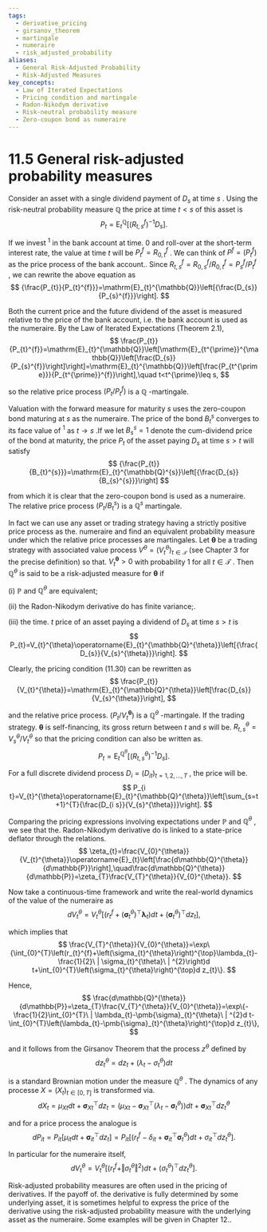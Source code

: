 ```yaml
---
tags:
  - derivative_pricing
  - girsanov_theorem
  - martingale
  - numeraire
  - risk_adjusted_probability
aliases:
  - General Risk-Adjusted Probability
  - Risk-Adjusted Measures
key_concepts:
  - Law of Iterated Expectations
  - Pricing condition and martingale
  - Radon-Nikodym derivative
  - Risk-neutral probability measure
  - Zero-coupon bond as numeraire
---
```


# 11.5 General risk-adjusted probability measures  

Consider an asset with a single dividend payment of $D_{s}$ at time $s$ . Using the risk-neutral probability measure $\mathbb{Q}$ the price at time $t<s$ of this asset is  
$$
P_{t}=\mathrm{E}_{t}^{\mathbb{Q}}\left[\left(R_{t,s}^{f}\right)^{-1}D_{s}\right].
$$  

If we invest $^{1}$ in the bank account at time. $0$ and roll-over at the short-term interest rate, the value at time $t$ will be $P_{t}^{f}=R_{0,t}^{f}$ . We can think of $P^{f}=(P_{t}^{f})$ as the price process of the bank account.. Since $R_{t,s}^{f}=R_{0,s}^{f}/R_{0,t}^{f}=P_{s}^{f}/P_{t}^{f}$ , we can rewrite the above equation as  
$$
{\frac{P_{t}}{P_{t}^{f}}}=\mathrm{E}_{t}^{\mathbb{Q}}\left[{\frac{D_{s}}{P_{s}^{f}}}\right].
$$  

Both the current price and the future dividend of the asset is measured relative to the price of the bank account, i.e. the bank account is used as the numeraire. By the Law of Iterated Expectations (Theorem 2.1),  
$$
\frac{P_{t}}{P_{t}^{f}}=\mathrm{E}_{t}^{\mathbb{Q}}\left[\mathrm{E}_{t^{\prime}}^{\mathbb{Q}}\left[\frac{D_{s}}{P_{s}^{f}}\right]\right]=\mathrm{E}_{t}^{\mathbb{Q}}\left[\frac{P_{t^{\prime}}}{P_{t^{\prime}}^{f}}\right],\quad t<t^{\prime}\leq s,
$$  

so the relative price process $(P_{t}/P_{t}^{f})$ is a $\mathbb{Q}$ -martingale.  

Valuation with the forward measure for maturity $s$ uses the zero-coupon bond maturing at $s$ as the numeraire. The price of the bond $B_{t}^{s}$ converges to its face value of $^{1}$ as $t\rightarrow s$ .If we let $B_{s}^{s}=1$ denote the cum-dividend price of the bond at maturity, the price $P_{t}$ of the asset paying $D_{s}$ at time $s>t$ will satisfy  
$$
{\frac{P_{t}}{B_{t}^{s}}}=\mathrm{E}_{t}^{\mathbb{Q}^{s}}\left[{\frac{D_{s}}{B_{s}^{s}}}\right]
$$  

from which it is clear that the zero-coupon bond is used as a numeraire. The relative price process $(P_{t}/B_{t}^{s})$ is a $\mathbb{Q}^{s}$ martingale.  

In fact we can use any asset or trading strategy having a strictly positive price process as the. numeraire and find an equivalent probability measure under which the relative price processes are martingales. Let $\pmb{\theta}$ be a trading strategy with associated value process $V^{\theta}=(V_{t}^{\theta})_{t\in\mathcal{T}}$ (see Chapter 3 for the precise definition) so that. $V_{t}^{\pmb{\theta}}>0$ with probability 1 for all $t\in\mathcal{T}$ . Then $\mathbb{Q}^{\theta}$ is said to be a risk-adjusted measure for $\pmb{\theta}$ if  

(i) $\mathbb{P}$ and $\mathbb{Q}^{\theta}$ are equivalent;  

(ii) the Radon-Nikodym derivative do has finite variance;.  

(iii) the time. $t$ price of an asset paying a dividend of $D_{s}$ at time $s>t$ is  
$$
P_{t}=V_{t}^{\theta}\operatorname{E}_{t}^{\mathbb{Q}^{\theta}}\left[{\frac{D_{s}}{V_{s}^{\theta}}}\right].
$$  

Clearly, the pricing condition (11.30) can be rewritten as  
$$
\frac{P_{t}}{V_{t}^{\theta}}=\mathrm{E}_{t}^{\mathbb{Q}^{\theta}}\left[\frac{D_{s}}{V_{s}^{\theta}}\right],
$$  

and the relative price process. $(P_{t}/V_{t}^{\pmb{\theta}})$ is a $\mathbb{Q}^{\theta}$ -martingale. If the trading strategy. $\pmb{\theta}$ is self-financing, its gross return between $t$ and $s$ will be. $R_{t,s}^{\theta}=V_{s}^{\theta}/V_{t}^{\theta}$ so that the pricing condition can also be written as.  
$$
P_{t}=\mathrm{E}_{t}^{\mathbb{Q}^{\theta}}\left[\left(R_{t,s}^{\theta}\right)^{-1}D_{s}\right].
$$  

For a full discrete dividend process $D_{i}=(D_{i t})_{t=1,2,...,T}$ , the price will be.  
$$
P_{i t}=V_{t}^{\theta}\operatorname{E}_{t}^{\mathbb{Q}^{\theta}}\left[\sum_{s=t+1}^{T}{\frac{D_{i s}}{V_{s}^{\theta}}}\right].
$$  

Comparing the pricing expressions involving expectations under $\mathbb{P}$ and $\mathbb{Q}^{\theta}$ , we see that the. Radon-Nikodym derivative do is linked to a state-price deflator through the relations.  
$$
\zeta_{t}=\frac{V_{0}^{\theta}}{V_{t}^{\theta}}\operatorname{E}_{t}\left[\frac{d\mathbb{Q}^{\theta}}{d\mathbb{P}}\right],\quad\frac{d\mathbb{Q}^{\theta}}{d\mathbb{P}}=\zeta_{T}\frac{V_{T}^{\theta}}{V_{0}^{\theta}}.
$$  

Now take a continuous-time framework and write the real-world dynamics of the value of the numeraire as  
$$
d V_{t}^{\theta}=V_{t}^{\theta}\left[\left(r_{t}^{f}+\left(\pmb{\sigma}_{t}^{\theta}\right)^{\top}\pmb{\lambda}_{t}\right)d t+\left(\pmb{\sigma}_{t}^{\theta}\right)^{\top}d z_{t}\right],
$$  

which implies that  
$$
\frac{V_{T}^{\theta}}{V_{0}^{\theta}}=\exp\{\int_{0}^{T}\left(r_{t}^{f}+\left(\sigma_{t}^{\theta}\right)^{\top}\lambda_{t}-\frac{1}{2}\ | \sigma_{t}^{\theta}\ | ^{2}\right)d t+\int_{0}^{T}\left(\sigma_{t}^{\theta}\right)^{\top}d z_{t}\}.
$$  

Hence,  
$$
\frac{d\mathbb{Q}^{\theta}}{d\mathbb{P}}=\zeta_{T}\frac{V_{T}^{\theta}}{V_{0}^{\theta}}=\exp\{-\frac{1}{2}\int_{0}^{T}\ | \lambda_{t}-\pmb{\sigma}_{t}^{\theta}\ | ^{2}d t-\int_{0}^{T}\left(\lambda_{t}-\pmb{\sigma}_{t}^{\theta}\right)^{\top}d z_{t}\},
$$  

and it follows from the Girsanov Theorem that the process $z^{\theta}$ defined by  
$$
d z_{t}^{\theta}=d z_{t}+\left(\lambda_{t}-\sigma_{t}^{\theta}\right)d t
$$  

is a standard Brownian motion under the measure $\mathbb{Q}^{\theta}$ . The dynamics of any processe $X=(X_{t})_{t\in[0,T]}$ is transformed via.  
$$
d X_{t}=\mu_{X t}d t+\pmb{\sigma}_{X t}^{\top}d z_{t}=\left(\mu_{X t}-\pmb{\sigma}_{X t}^{\top}\left(\lambda_{t}-\pmb{\sigma}_{t}^{\theta}\right)\right)d t+\pmb{\sigma}_{X t}^{\top}d z_{t}^{\theta}
$$  

and for a price process the analogue is  
$$
d P_{i t}=P_{i t}\left[\mu_{i t}d t+\pmb{\sigma}_{i t}^{\top}d z_{t}\right]=P_{i t}\left[\left(r_{t}^{f}-\delta_{i t}+\pmb{\sigma}_{i t}^{\top}\pmb{\sigma}_{t}^{\theta}\right)d t+\sigma_{i t}^{\top}d z_{t}^{\theta}\right].
$$  

In particular for the numeraire itself,  
$$
d V_{t}^{\theta}=V_{t}^{\theta}\left[\left(r_{t}^{f}+\Vert\sigma_{t}^{\theta}\Vert^{2}\right)d t+\left(\sigma_{t}^{\theta}\right)^{\top}d z_{t}^{\theta}\right].
$$  

Risk-adjusted probability measures are often used in the pricing of derivatives. If the payoff of. the derivative is fully determined by some underlying asset, it is sometimes helpful to express the price of the derivative using the risk-adjusted probability measure with the underlying asset as the numeraire. Some examples will be given in Chapter 12..
